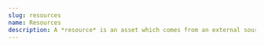 ```yaml
---
slug: resources
name: Resources
description: A *resource* is an asset which comes from an external source, like an `.xp` file for or a tileset iamge.
---
```

